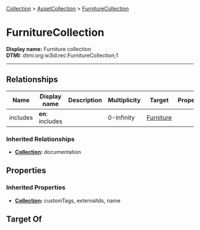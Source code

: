[Collection](../Collection.md) > [AssetCollection](AssetCollection.md) > [FurnitureCollection](#)
# FurnitureCollection

**Display name:** Furniture collection<br />
**DTMI:** dtmi:org:w3id:rec:FurnitureCollection;1

---
## Relationships
|Name|Display name|Description|Multiplicity|Target|Properties|Writable|
|-|-|-|-|-|-|-|
|includes|**en**: includes||0-Infinity|[Furniture](../../Asset/Furniture/Furniture.md)||True|
### Inherited Relationships
* **[Collection](../Collection.md):** documentation
## Properties
### Inherited Properties
* **[Collection](../Collection.md):** customTags, externalIds, name
## Target Of
